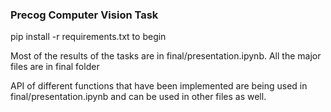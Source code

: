 ### Precog Computer Vision Task

pip install -r requirements.txt to begin

Most of the results of the tasks are in final/presentation.ipynb.
All the major files are in final folder

API of different functions that have been implemented are being used in final/presentation.ipynb and can be used in other files as well.


